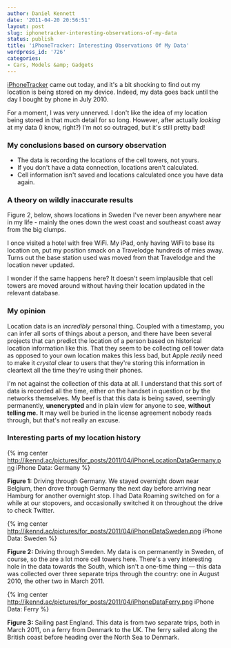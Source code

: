```yaml
---
author: Daniel Kennett
date: '2011-04-20 20:56:51'
layout: post
slug: iphonetracker-interesting-observations-of-my-data
status: publish
title: 'iPhoneTracker: Interesting Observations Of My Data'
wordpress_id: '726'
categories:
- Cars, Models &amp; Gadgets
---
```


[iPhoneTracker](http://petewarden.github.com/iPhoneTracker/) came out
today, and it's a bit shocking to find out my location is being stored
on my device. Indeed, my data goes back until the day I bought by phone
in July 2010.

For a moment, I was very unnerved. I don't like the idea of my location
being stored in that much detail for so long. However, after actually
*looking* at my data (I know, right?) I'm not so outraged, but it's
still pretty bad!

### My conclusions based on cursory observation

-   The data is recording the locations of the cell towers, not yours.
-   If you don't have a data connection, locations aren't calculated.
-   Cell information isn't saved and locations calculated once you have
    data again.

### A theory on wildly inaccurate results

Figure 2, below, shows locations in Sweden I've never been anywhere near
in my life - mainly the ones down the west coast and southeast coast
away from the big clumps.

I once visited a hotel with free WiFi. My iPad, only having WiFi to base
its location on, put my position smack on a Travelodge hundreds of mies
away. Turns out the base station used was moved from that Travelodge and
the location never updated.

I wonder if the same happens here? It doesn't seem implausible that cell
towers are moved around without having their location updated in the
relevant database.

### My opinion

Location data is an *incredibly* personal thing. Coupled with a
timestamp, you can infer all sorts of things about a person, and there
have been several projects that can predict the location of a person
based on historical location information like this. That they seem to be
collecting cell tower data as opposed to your own location makes this
less bad, but Apple *really* need to make it *crystal* clear to users
that they're storing this information in cleartext all the time they're
using their phones.

I'm not against the collection of this data at all. I understand that
this sort of data is recorded all the time, either on the handset in
question or by the networks themselves. My beef is that this data is
being saved, seemingly permanently, **unencrypted** and in plain view
for anyone to see, **without telling me.** It may well be buried in the
license agreement nobody reads through, but that's not really an excuse.

### Interesting parts of my location history

{% img center http://ikennd.ac/pictures/for_posts/2011/04/iPhoneLocationDataGermany.png iPhone Data: Germany %}

**Figure 1:** Driving through Germany. We stayed overnight down near
Belgium, then drove through Germany the next day before arriving near
Hamburg for another overnight stop. I had Data Roaming switched on for a
while at our stopovers, and occasionally switched it on throughout the
drive to check Twitter.

{% img center http://ikennd.ac/pictures/for_posts/2011/04/iPhoneDataSweden.png iPhone Data: Sweden %}

**Figure 2:** Driving through Sweden. My data is on permanently in Sweden,
of course, so the are a lot more cell towers here. There's a very
interesting hole in the data towards the South, which isn't a one-time
thing — this data was collected over three separate trips through the
country: one in August 2010, the other two in March 2011.

{% img center http://ikennd.ac/pictures/for_posts/2011/04/iPhoneDataFerry.png iPhone Data: Ferry %}

**Figure 3:** Sailing past England. This data is from two separate trips,
both in March 2011, on a ferry from Denmark to the UK. The ferry sailed
along the British coast before heading over the North Sea to Denmark.
